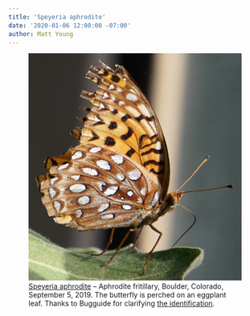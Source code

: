 ```yaml
---
title: 'Speyeria aphrodite'
date: '2020-01-06 12:00:00 -07:00'
author: Matt Young
---
```

<figure>
<img src="/uploads/2020/DSC03209_Butterfly_Speyeria_aphrodite_600.jpg" alt="Aphrodite fritillary"/>
<figcaption><a href="https://www.butterfliesandmoths.org/species/Speyeria-aphrodite">Speyeria aphrodite</a> &ndash; Aphrodite fritillary, Boulder, Colorado, September 5, 2019. The butterfly is perched on an eggplant leaf. Thanks to Bugguide for clarifying <a href="https://bugguide.net/node/view/12872/bgimage">the identification</a>.</figcaption>
</figure>

